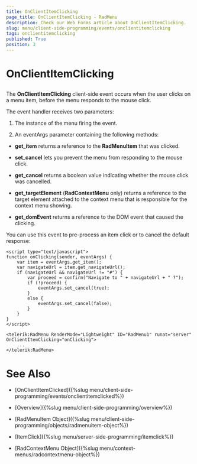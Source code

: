 ```yaml
---
title: OnClientItemClicking
page_title: OnClientItemClicking - RadMenu
description: Check our Web Forms article about OnClientItemClicking.
slug: menu/client-side-programming/events/onclientitemclicking
tags: onclientitemclicking
published: True
position: 3
---
```


# OnClientItemClicking


## 

The **OnClientItemClicking** client-side event occurs when the user clicks on a menu item, before the menu responds to the mouse click.

The event handler receives two parameters:

1. The instance of the menu firing the event.

1. An eventArgs parameter containing the following methods:

* **get_item** returns a reference to the **RadMenuItem** that was clicked.

* **set_cancel** lets you prevent the menu from responding to the mouse click.

* **get_cancel** returns a boolean value indicating whether the mouse click was cancelled.

* **get_targetElement** (**RadContextMenu** only) returns a reference to the target element attached to the context menu that is responsible for the context menu showing.

* **get_domEvent** returns a reference to the DOM event that caused the clicking.

You can use this event to pre-process an item click or to cancel the default response:

````ASP.NET	
<script type="text/javascript">
function onClicking(sender, eventArgs) {
    var item = eventArgs.get_item();
    var navigateUrl = item.get_navigateUrl();
    if (navigateUrl && navigateUrl != "#") {
        var proceed = confirm("Navigate to " + navigateUrl + " ?");
        if (!proceed) {
            eventArgs.set_cancel(true);
        }
        else {
            eventArgs.set_cancel(false);
        }
    }
}
</script>

<telerik:RadMenu RenderMode="Lightweight" ID="RadMenu1" runat="server" OnClientItemClicking="onClicking">
    ...
</telerik:RadMenu>
````



# See Also

 * [OnClientItemClicked]({%slug menu/client-side-programming/events/onclientitemclicked%})

 * [Overview]({%slug menu/client-side-programming/overview%})

 * [RadMenuItem Object]({%slug menu/client-side-programming/objects/radmenuitem-object%})

 * [ItemClick]({%slug menu/server-side-programming/itemclick%})

 * [RadContextMenu Object]({%slug menu/context-menus/radcontextmenu-object%})
